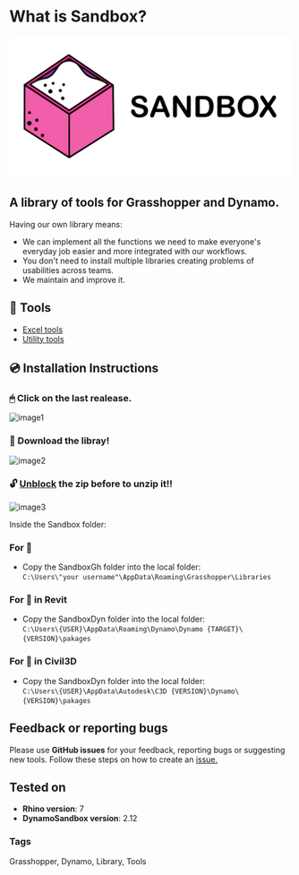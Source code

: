 # What is Sandbox?

![](./media/Sandbox_Banner.png "Sandbox")

## A library of tools for Grasshopper and Dynamo.
Having our own library means:
* We can implement all the functions we need to make everyone's everyday job easier and more integrated with our workflows.
* You don't need to install multiple libraries creating problems of usabilities across teams.
* We maintain and improve it.

## 🧰 Tools 
* [Excel tools](./doc/ExcelTools.md)
* [Utility tools](./doc/UtilityTools.md)

## 💿 Installation Instructions
### 🖱 Click on the last realease.
![image1](https://user-images.githubusercontent.com/57708659/146117683-950c3efc-505d-4016-bafc-e02292afd0c6.png)
### 📩 Download the libray!
![image2](https://user-images.githubusercontent.com/57708659/146117649-a6315d1d-fc3d-4bcc-bcaf-8940ad8fcd1f.png)
### 🔓 [Unblock](https://winaero.com/how-to-unblock-files-downloaded-from-internet-in-windows-10/) the zip before to unzip it!!
![image3](https://user-images.githubusercontent.com/57708659/146117853-a4944e6b-21c1-404a-9af9-15d575cb7951.png)

Inside the Sandbox folder: <br/>
### For 🦗
* Copy the SandboxGh folder into the local folder:<br/> 
``C:\Users\"your username"\AppData\Roaming\Grasshopper\Libraries``
### For 🧨 in Revit
* Copy the SandboxDyn folder into the local folder:<br/>
``C:\Users\{USER}\AppData\Roaming\Dynamo\Dynamo {TARGET}\{VERSION}\pakages``
### For 🧨 in Civil3D
* Copy the SandboxDyn folder into the local folder:<br/>
``C:\Users\{USER}\AppData\Autodesk\C3D {VERSION}\Dynamo\{VERSION}\pakages``

## Feedback or reporting bugs
Please use **GitHub issues** for your feedback, reporting bugs or suggesting new tools.
Follow these steps on how to create an [issue.](https://docs.github.com/en/issues/tracking-your-work-with-issues/creating-an-issue)

## Tested on
* **Rhino version**: 7
* **DynamoSandbox version**: 2.12

### Tags 
Grasshopper, Dynamo, Library, Tools
